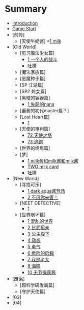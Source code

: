 # Summary

* [Introduction](README.md)
* [Game Start](start.md)
* [前传]
  <!-- * [-2] -->
  <!-- * [-1] -->
  <!-- * [0] -->
    * [天使牛奶酱]
      *[1 milk](Vol0/Cha1/1.md)
* [Old World]
  <!-- * [Season 01 魔法物语] -->
    * [见习魔法少女篇]
      * [1 一个人的战斗](Vol1/Cha1/1.md)
      * [吐槽](Vol1/Cha1/neta.md)
    * [魔法家族篇]
    * [恶魔种子篇]
    * [SP 江湖篇]
    * [SP2 处女篇]
  <!-- * [Season 02 PLUS ] -->
    * [黑暗的容器篇]
      * [1 失踪的nana](Vol2/Cha5/1.md)
    * [蕾酱的初代master篇？]
    * [Lost Heart篇]
      * [1](Vol2/Cha7/1.md)
    * [天使的审判篇]
      * [72 天使之塔](Vol2/Cha8/72.md)
      * [73 逃跑](Vol2/Cha8/73.md)
    * [世界的终焉篇]
    * [梦]
      * [1 milk酱和milk酱和milk酱](EX/1.md) 
      * [TWO milk card](EX/2.md)
      * [吐槽](EX/neta.md)	
* [New World]
  <!-- * [Season 05 NEO] -->
  * [寻找可乐]
    * [1 dark aqua酱登场](Vol5/Cha1/1.md)
    * [2 不用你来管！](Vol5/Cha1/2.md)
  * [NEET DETECTIVE]
    * [1](Vol5/Cha2/1.md)
    <!-- Season 04 -->
  * [世界崩坏篇]
    * [1 混乱的世界](Vol4/Cha1/1.md)
    * [2 比武招亲](Vol4/Cha1/2.md)
    * [3 公主殿下](Vol4/Cha1/3.md)
    * [4 敌袭](Vol4/Cha1/4.md)
    * [5 勇气](Vol4/Cha1/5.md)
    * [6 危险的启程](Vol4/Cha1/6.md)
    * [7 我是老大](Vol4/Cha1/7.md)
    * [8 海啸](Vol4/Cha1/8.md)
    * [10 无节操莲酱](Vol4/Cha1/10.md)
* [废案]
  * [超科学研发局篇]
  * [守护天使篇]
* [03]
* [04]
